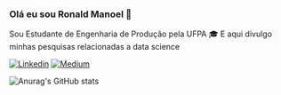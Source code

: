 ### Olá eu sou Ronald Manoel 💎

Sou Estudante de Engenharia de Produção pela UFPA 🎓
E aqui divulgo minhas pesquisas relacionadas a data science

[![Linkedin](https://img.shields.io/badge/LinkedIn-0077B5?style=for-the-badge&logo=linkedin&logoColor=white/)](https://www.linkedin.com/in/ronald-manoel-de-paula/)
[![Medium](https://img.shields.io/badge/Medium-12100E?style=for-the-badge&logo=medium&logoColor=white/)](https://medium.com/@ronalddepaulaenterprise)

![Anurag's GitHub stats](https://github-readme-stats.vercel.app/api?username=RonaldManoelScientist&show_icons=true&theme=radical)	
